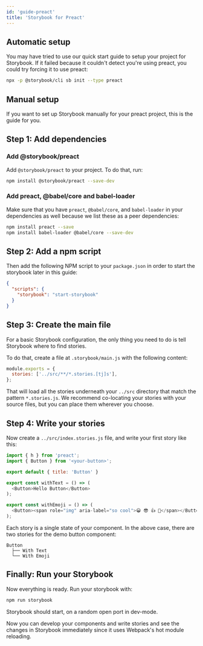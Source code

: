 ```yaml
---
id: 'guide-preact'
title: 'Storybook for Preact'
---
```


## Automatic setup

You may have tried to use our quick start guide to setup your project for Storybook.
If it failed because it couldn't detect you're using preact, you could try forcing it to use preact:

```sh
npx -p @storybook/cli sb init --type preact
```

## Manual setup

If you want to set up Storybook manually for your preact project, this is the guide for you.

## Step 1: Add dependencies

### Add @storybook/preact

Add `@storybook/preact` to your project. To do that, run:

```sh
npm install @storybook/preact --save-dev
```

### Add preact, @babel/core and babel-loader

Make sure that you have `preact`, `@babel/core`, and `babel-loader` in your dependencies as well because we list these as a peer dependencies:

```sh
npm install preact --save
npm install babel-loader @babel/core --save-dev 
```

## Step 2: Add a npm script

Then add the following NPM script to your `package.json` in order to start the storybook later in this guide:

```json
{
  "scripts": {
    "storybook": "start-storybook"
  }
}
```

## Step 3: Create the main file

For a basic Storybook configuration, the only thing you need to do is tell Storybook where to find stories.

To do that, create a file at `.storybook/main.js` with the following content:

```js
module.exports = {
  stories: ['../src/**/*.stories.[tj]s'],
};
```

That will load all the stories underneath your `../src` directory that match the pattern `*.stories.js`. We recommend co-locating your stories with your source files, but you can place them wherever you choose.

## Step 4: Write your stories

Now create a `../src/index.stories.js` file, and write your first story like this:

```js
import { h } from 'preact';
import { Button } from '<your-button>';

export default { title: 'Button' }

export const withText = () => (
  <Button>Hello Button</Button>
);

export const withEmoji = () => (
  <Button><span role="img" aria-label="so cool">😀 😎 👍 💯</span></Button>
);
```

Each story is a single state of your component. In the above case, there are two stories for the demo button component:

```plaintext
Button
  ├── With Text
  └── With Emoji
```

## Finally: Run your Storybook

Now everything is ready. Run your storybook with:

```sh
npm run storybook
```

Storybook should start, on a random open port in dev-mode.

Now you can develop your components and write stories and see the changes in Storybook immediately since it uses Webpack's hot module reloading.
